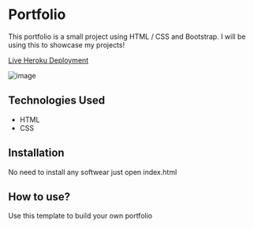 # Portfolio

This portfolio is a small project using HTML / CSS and Bootstrap. I will be using this to showcase my projects!

[Live Heroku Deployment](https://portfolio-carlosr.herokuapp.com/)

![image](https://user-images.githubusercontent.com/91105776/137603601-76f53c66-fc0e-4e53-b9a8-4587e162332c.png)

## Technologies Used

- HTML
- CSS

## Installation

No need to install any softwear just open index.html

## How to use?

Use this template to build your own portfolio
